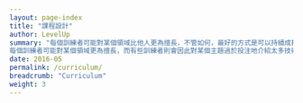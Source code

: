 ```yaml
---
layout: page-index
title: "課程設計"
author: LevelUp
summary: "每個訓練者可能對某個領域比他人更為擅長，不管如何，最好的方式是可以持續成找到不斷自我提昇改善訓練技巧的最佳方法。
每個訓練者可能對某個領域更為擅長，而有些訓練者則會因此對某個主題過於投注地介紹太多技術細節而忽略了其它主題的平衡。這樣常會讓受訓者感到無聊與困惑。有些訓練者擅於帶領活動，但學員在結束工作坊之後，卻不見其數位安全的知識與工具使用的能力有所提昇。在最糟的狀況下，學員覺得自身與這些題目(或訓練者)非常疏離無關 ，無法樂在其中，或是覺得 這個工作坊讓他們覺得反而更困惑了。我們收集了來自全世界各地訓練者的洞察學習經驗，把它們融入成為一套有用資源的合集來幫助數位安全訓練者來考量自身的學習成長。"
date: 2016-05
permalink: /curriculum/
breadcrumb: "Curriculum"
weight: 3
---
```

